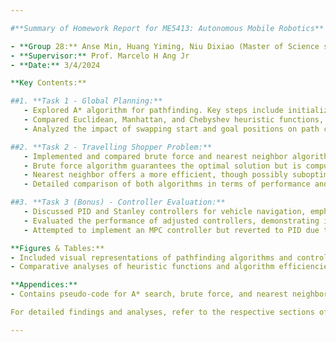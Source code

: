 ```yaml
---

#**Summary of Homework Report for ME5413: Autonomous Mobile Robotics**

- **Group 28:** Anse Min, Huang Yiming, Niu Dixiao (Master of Science students at NUS, in Robotics and Mechanical Engineering)
- **Supervisor:** Prof. Marcelo H Ang Jr
- **Date:** 3/4/2024

**Key Contents:**

##1. **Task 1 - Global Planning:**
   - Explored A* algorithm for pathfinding. Key steps include initialization, exploration, costing, obstacle checking, and path backtracking. 
   - Compared Euclidean, Manhattan, and Chebyshev heuristic functions, finding minimal differences except in certain scenarios.
   - Analyzed the impact of swapping start and goal positions on path calculation.

##2. **Task 2 - Travelling Shopper Problem:**
   - Implemented and compared brute force and nearest neighbor algorithms for the problem.
   - Brute force algorithm guarantees the optimal solution but is computationally intensive.
   - Nearest neighbor offers a more efficient, though possibly suboptimal, solution.
   - Detailed comparison of both algorithms in terms of performance and limitations.

##3. **Task 3 (Bonus) - Controller Evaluation:**
   - Discussed PID and Stanley controllers for vehicle navigation, emphasizing parameter adjustments for optimal performance.
   - Evaluated the performance of adjusted controllers, demonstrating improvements in tracking accuracy.
   - Attempted to implement an MPC controller but reverted to PID due to challenges.

**Figures & Tables:**
- Included visual representations of pathfinding algorithms and controller performances.
- Comparative analyses of heuristic functions and algorithm efficiencies.

**Appendices:**
- Contains pseudo-code for A* search, brute force, and nearest neighbor algorithms.

For detailed findings and analyses, refer to the respective sections of the report.

---
```

